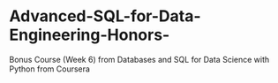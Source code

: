 # Advanced-SQL-for-Data-Engineering-Honors-
Bonus Course (Week 6) from Databases and SQL for Data Science with Python from Coursera
